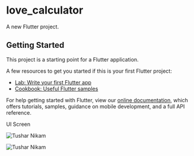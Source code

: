 # love_calculator

A new Flutter project.

## Getting Started

This project is a starting point for a Flutter application.

A few resources to get you started if this is your first Flutter project:

- [Lab: Write your first Flutter app](https://flutter.dev/docs/get-started/codelab)
- [Cookbook: Useful Flutter samples](https://flutter.dev/docs/cookbook)

For help getting started with Flutter, view our
[online documentation](https://flutter.dev/docs), which offers tutorials,
samples, guidance on mobile development, and a full API reference.

UI Screen

![Tushar Nikam](https://i.ibb.co/7X9cgfh/love-Calculator.png)



![Tushar Nikam](https://i.ibb.co/ZSXz681/Whats-App-Image-2020-01-29-at-3-34-32-PM.jpg)
